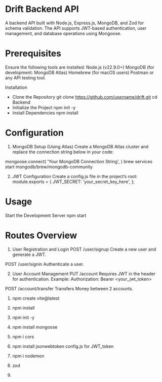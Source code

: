 # Drift Backend API
A backend API built with Node.js, Express.js, MongoDB, and Zod for schema validation. The API supports JWT-based authentication, user management, and database operations using Mongoose.

# Prerequisites
Ensure the following tools are installed:
Node.js (v22.9.0+)
MongoDB (for development: MongoDB Atlas)
Homebrew (for macOS users)
Postman or any API testing tool.

Installation
- Clone the Repository
git clone https://github.com/username/drift.git
cd Backend
- Initialize the Project
npm init -y
- Install Dependencies
npm install 
# Configuration
1. MongoDB Setup (Using Atlas)
Create a MongoDB Atlas cluster and replace the connection string below in your code:

mongoose.connect(
  'Your MongoDB Connection String',
)
brew services start mongodb/brew/mongodb-community

2. JWT Configuration
Create a config.js file in the project’s root:
module.exports = {
  JWT_SECRET: 'your_secret_key_here',
};
# Usage
Start the Development Server
npm start
# Routes Overview
1. User Registration and Login
POST /user/signup
Create a new user and generate a JWT.

POST /user/signin
Authenticate a user.

2. User Account Management
PUT /account
Requires JWT in the header for authentication.
Example:
Authorization: Bearer <your_jwt_token>

POST /account/transfer
Transfers Money between 2 accounts.


1. npm create vite@latest
2. npm install


1. npm init -y
2. npm install mongoose
3. npm i cors
4. npm install jsonwebtoken
config.js for JWT_token
5. npm i nodemon
6. zod 
7. 